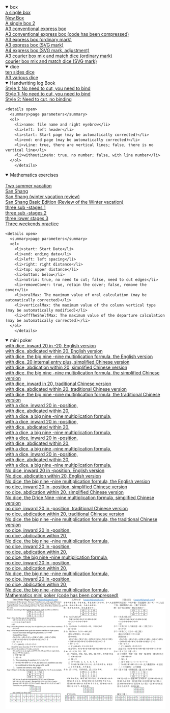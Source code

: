   <details open>
    <summary>box</summary>
		<a target="_blank" href="box/box.htm">a single box</a><br/>
		<a target="_blank" href="box/box_new.htm">New Box</a><br/>
		<a target="_blank" href="box/box_single_file.htm">A single box 2</a><br/>
		<a target="_blank" href="box/cuboid_with_square_section_a3.htm">A3 conventional express box</a><br/>
		<a target="_blank" href="box/cuboid_with_square_section_a3.min.htm">A3 conventional express box (code has been compressed)</a><br/>
		<a target="_blank" href="box/express_box_a3_use_page.htm">A3 express box (ordinary mark)</a><br/>
		<a target="_blank" href="box/express_box_a3_use_svg.htm">A3 express box (SVG mark)</a><br/>
		<a target="_blank" href="box/express_box_a4_use_svg_240210.htm">A4 express box (SVG mark, adjustment)</a><br/>
		<a target="_blank" href="box/express_boxes_and_dices_a3_use_page.htm">A3 courier box mix and match dice (ordinary mark)</a><br/>
		<a target="_blank" href="box/express_boxes_and_dices_a3_use_svg.htm">courier box mix and match dice (SVG mark)</a><br />
  </details>

  <details open><summary>dice</summary>
		<a target="_blank" href="dice/dices_10_faces.htm">ten sides dice</a><br/>
		<a target="_blank" href="dice/dices_a3.htm">A3 various dice</a><br />
  </details>

  <details open><summary>Handwriting log Book</summary>
		<a target="_blank" href="logger/logger.htm">Style 1: No need to cut, you need to bind</a><br/>
		<a target="_blank" href="logger/logger_notNeedCut.htm">Style 1: No need to cut, you need to bind</a><br/>
		<a target="_blank" href="logger/logger1.htm">Style 2: Need to cut, no binding</a><br />

    <details open>
      <summary>page parameters</summary>
      <ol>
        <li>name: file name and right eyebrow</li>
        <li>left: left header</li>
        <li>start: Start page (may be automatically corrected)</li>
        <li>end: end page (may be automatically corrected)</li>
        <li>vLine: true, there are vertical lines; false, there is no vertical line</li>
        <li>withoutLineNo: true, no number; false, with line number</li>
      </ol>
		</details>
  </details>

  <details open><summary>Mathematics exercises</summary>
		<a target="_blank" href="math_exercise/24points.htm" style="display:none;"> </a><br/>
		<a target="_blank" href="math_exercise/grade2_term2_summer_holiday.htm">Two summer vacation</a><br/>
		<a target="_blank" href="math_exercise/grade3_term1.htm">San Shang</a><br/>
		<a target="_blank" href="math_exercise/grade3_term1_winter_holiday.htm">San Shang (winter vacation review)</a><br/>
		<a target="_blank" href="math_exercise/grade3_term1_winter_holiday_basic.htm">San Shang Basic Edition (Review of the Winter vacation)</a><br/>
		<a target="_blank" href="math_exercise/grade3_term2_phase1.htm">three sub -stages 1</a><br/>
		<a target="_blank" href="math_exercise/grade3_term2_phase2.htm">three sub -stages 2</a><br/>
		<a target="_blank" href="math_exercise/grade3_term2_phase3.htm">three lower stages 3</a><br/>
		<a target="_blank" href="math_exercise/grade3_term2_weekend.htm">Three weekends practice</a><br />

    <details open>
      <summary>page parameters</summary>
      <ol>
        <li>start: Start Date</li>
        <li>end: ending date</li>
        <li>left: left spacing</li>
        <li>right: right distance</li>
        <li>top: upper distance</li>
        <li>bottom: below</li>
        <li>notrim: true, no need to cut; false, need to cut edges</li>
        <li>removeCover: true, retain the cover; false, remove the cover</li>
        <li>oralMax: The maximum value of oral calculation (may be automatically corrected)</li>
        <li>verticalMax: the maximum value of the column vertical type (may be automatically modified)</li>
        <li>offTheShelfMax: The maximum value of the departure calculation (may be automatically corrected)</li>
      </ol>
		</details>
  </details>

  <details open><summary>mini poker</summary>
		<a target="_blank" href="mini_poker/math.htm?lang=en_us&no=1&useDice=true">with dice, inward 20 in -20, English version</a><br/>
		<a target="_blank" href="mini_poker/math.htm?lang=en_us&no=2&useDice=true">with dice, abdicated within 20, English version</a><br/>
		<a target="_blank" href="mini_poker/math.htm?lang=en_us&no=3&useDice=true">with dice, the big nine -nine multiplication formula, the English version</a><br/>
		<a target="_blank" href="mini_poker/math.htm?lang=zh_cn&no=1&useDice=true">with dice, 20 internal entry plus, simplified Chinese version</a><br/>
		<a target="_blank" href="mini_poker/math.htm?lang=zh_cn&no=2&useDice=true">with dice, abdication within 20, simplified Chinese version</a><br/>
		<a target="_blank" href="mini_poker/math.htm?lang=zh_cn&no=3&useDice=true">with dice, the big nine -nine multiplication formula, the simplified Chinese version</a><br/>
		<a target="_blank" href="mini_poker/math.htm?lang=zh_tw&no=1&useDice=true">with dice, inward in 20, traditional Chinese version</a><br/>
		<a target="_blank" href="mini_poker/math.htm?lang=zh_tw&no=2&useDice=true">with dice, abdicated within 20, traditional Chinese version</a><br/>
		<a target="_blank" href="mini_poker/math.htm?lang=zh_tw&no=3&useDice=true">with dice, the big nine -nine multiplication formula, the traditional Chinese version</a><br/>
		<a target="_blank" href="mini_poker/math.htm?lang=&no=1&useDice=true">with a dice, inward 20 in -position,</a><br/>
		<a target="_blank" href="mini_poker/math.htm?lang=&no=2&useDice=true">with dice, abdicated within 20,</a><br/>
		<a target="_blank" href="mini_poker/math.htm?lang=&no=3&useDice=true">with a dice, a big nine -nine multiplication formula,</a><br/>
		<a target="_blank" href="mini_poker/math.htm?lang=英文版&no=1&useDice=true">with a dice, inward 20 in -position,</a><br/>
		<a target="_blank" href="mini_poker/math.htm?lang=英文版&no=2&useDice=true">with dice, abdicated within 20,</a><br/>
		<a target="_blank" href="mini_poker/math.htm?lang=英文版&no=3&useDice=true">with a dice, a big nine -nine multiplication formula,</a><br/>
		<a target="_blank" href="mini_poker/math.htm?lang=简体中文版&no=1&useDice=true">with a dice, inward 20 in -position,</a><br/>
		<a target="_blank" href="mini_poker/math.htm?lang=简体中文版&no=2&useDice=true">with dice, abdicated within 20,</a><br/>
		<a target="_blank" href="mini_poker/math.htm?lang=简体中文版&no=3&useDice=true">with a dice, a big nine -nine multiplication formula,</a><br/>
		<a target="_blank" href="mini_poker/math.htm?lang=繁体中文版&no=1&useDice=true">with a dice, inward 20 in -position,</a><br/>
		<a target="_blank" href="mini_poker/math.htm?lang=繁体中文版&no=2&useDice=true">with dice, abdicated within 20,</a><br/>
		<a target="_blank" href="mini_poker/math.htm?lang=繁体中文版&no=3&useDice=true">with a dice, a big nine -nine multiplication formula,</a><br/>
		<a target="_blank" href="mini_poker/math.htm?lang=en_us&no=1&useDice=false">No dice, inward 20 in -position, English version</a><br/>
		<a target="_blank" href="mini_poker/math.htm?lang=en_us&no=2&useDice=false">No dice, abdication within 20, English version</a><br/>
		<a target="_blank" href="mini_poker/math.htm?lang=en_us&no=3&useDice=false">No dice, the big nine -nine multiplication formula, the English version</a><br/>
		<a target="_blank" href="mini_poker/math.htm?lang=zh_cn&no=1&useDice=false">no dice, inward 20 in -position, simplified Chinese version</a><br/>
		<a target="_blank" href="mini_poker/math.htm?lang=zh_cn&no=2&useDice=false">no dice, abdication within 20, simplified Chinese version</a><br/>
		<a target="_blank" href="mini_poker/math.htm?lang=zh_cn&no=3&useDice=false">No dice, the Drice Nine -nine multiplication formula, simplified Chinese version</a><br/>
		<a target="_blank" href="mini_poker/math.htm?lang=zh_tw&no=1&useDice=false">no dice, inward 20 in -position, traditional Chinese version</a><br/>
		<a target="_blank" href="mini_poker/math.htm?lang=zh_tw&no=2&useDice=false">no dice, abdication within 20, traditional Chinese version</a><br/>
		<a target="_blank" href="mini_poker/math.htm?lang=zh_tw&no=3&useDice=false">No dice, the big nine -nine multiplication formula, the traditional Chinese version</a><br/>
		<a target="_blank" href="mini_poker/math.htm?lang=&no=1&useDice=false">no dice, inward 20 in -position,</a><br/>
		<a target="_blank" href="mini_poker/math.htm?lang=&no=2&useDice=false">no dice, abdication within 20,</a><br/>
		<a target="_blank" href="mini_poker/math.htm?lang=&no=3&useDice=false">No dice, the big nine -nine multiplication formula,</a><br/>
		<a target="_blank" href="mini_poker/math.htm?lang=英文版&no=1&useDice=false">no dice, inward 20 in -position,</a><br/>
		<a target="_blank" href="mini_poker/math.htm?lang=英文版&no=2&useDice=false">no dice, abdication within 20,</a><br/>
		<a target="_blank" href="mini_poker/math.htm?lang=英文版&no=3&useDice=false">no dice, the big nine -nine multiplication formula,</a><br/>
		<a target="_blank" href="mini_poker/math.htm?lang=简体中文版&no=1&useDice=false">no dice, inward 20 in -position,</a><br/>
		<a target="_blank" href="mini_poker/math.htm?lang=简体中文版&no=2&useDice=false">no dice, abdication within 20,</a><br/>
		<a target="_blank" href="mini_poker/math.htm?lang=简体中文版&no=3&useDice=false">No dice, the big nine -nine multiplication formula,</a><br/>
		<a target="_blank" href="mini_poker/math.htm?lang=繁体中文版&no=1&useDice=false">no dice, inward 20 in -position,</a><br/>
		<a target="_blank" href="mini_poker/math.htm?lang=繁体中文版&no=2&useDice=false">no dice, abdication within 20,</a><br/>
		<a target="_blank" href="mini_poker/math.htm?lang=繁体中文版&no=3&useDice=false">No dice, the big nine -nine multiplication formula,</a><br />
    <a target="_blank" href="mini_poker/math.min.htm">Mathematics mini poker (code has been compressed)</a><br />
  </details>

  <img src="math_exercise/Third Order Magic Square.jpg" alt="math_exercise/Third Order Magic Square.jpg" />

